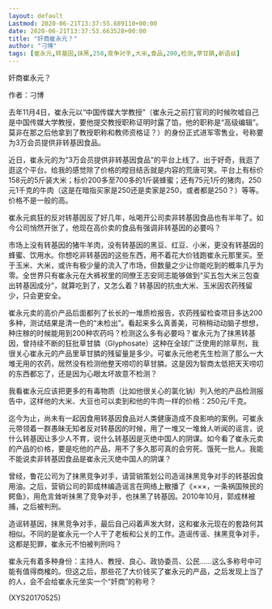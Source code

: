 ```yaml
---
layout: default
Lastmod: 2020-06-21T13:37:55.689110+00:00
date: 2020-06-21T13:37:53.663528+00:00
title: "奸商崔永元？"
author: "刁博"
tags: [崔永元,转基因,抹黑,250,竞争对手,大米,食品,200,检测,草甘膦,新语丝]
---
```


奸商崔永元？

作者：刁博

去年11月4日，崔永元以“中国传媒大学教授”（崔永元之前打官司的时候吹嘘自己是中国传媒大学教授，要他提交教授职称证明时露了馅，他的职称是“高级编辑”。莫非在那之后他拿到了教授职称和教师资格证？）的身份正式进军零售业，号称要为3万会员提供非转基因食品。

近日，崔永元的为“3万会员提供非转基因食品”的平台上线了。出于好奇，我逛了逛这个平台。给我的感觉除了价格的瞠目结舌就是内容的荒唐可笑。平台上有标价158元的5斤装大米；标价200多至700多的1斤装蜂蜜；还有75元1斤的猪肉，250元1千克的牛肉（这是在暗指买家是250还是卖家是250，或者都是250？）等等。价格不是一般的高。

崔永元疯狂的反对转基因反了好几年，吆喝开公司卖非转基因食品也有半年了。如今公司悄然开张了，他现在高价卖的食品有强调非转基因的必要吗？

市场上没有转基因的猪牛羊肉，没有转基因的黑豆、红豆、小米，更没有转基因的蜂蜜、饮用水。你想吃非转基因的这些东西，用不着花大价钱跑崔永元那里买。至于玉米、大米，或许有极少量的流入了市场，但数量之少让你能吃到的概率几乎为零。全世界只有崔永元在大裤衩里的同僚王志安同志能够做到“买五包大米三包查出转基因成分”，就算吃到了，又怎么着？转基因的抗虫大米、玉米因农药残留少，只会更安全。

崔永元卖的高价产品后面都列了长长的一堆质检报告，农药残留检查项目多达200多种，测试结果是清一色的“未检出”。看起来多么真善美，可稍稍动动脑子想想，种庄稼的时候能用到200种农药吗？检测这么多有必要吗？崔永元为了抹黑转基因，曾持续不断的狂批草甘膦（Glyphosate）这种在全球广泛使用的除草剂，我很关心崔永元的产品里草甘膦的残留量是多少。可崔永元他老先生检测了那么一大堆无用的农药，居然没有检测他整天唠叨的草甘膦。这是因为智商太低把天天唠叨的东西都忘了，还是因为心眼太坏故意不检测？

我看崔永元应该把更多的有毒物质（比如他很关心的氯化钠）列入他的产品检测报告中，这样他的大米、大豆也可以卖到和他的牛肉一样的价格：250元/千克。

迄今为止，尚未有一起因食用转基因食品对人类健康造成不良影响的案例。可崔永元带领着一群愚昧无知者反对转基因的时候，用了一堆又一堆耸人听闻的谣言，说什么转基因让多少人不育，说什么转基因是灭绝中国人的阴谋。如今看了崔永元卖的产品的价格，要是吃他的产品，用不了多久那可真的会穷死、饿死一批人。我能不能说卖非转基因食品是崔永元灭绝中国人的阴谋？

曾经，鲁花公司为了抹黑竞争对手，请营销策划公司造谣抹黑竞争对手的转基因食用油。之后，营销公司的郭成林编造谣言在网络上散播了《×××，一条祸国殃民的鳄鱼》，用危言耸听抹黑了竞争对手，也抹黑了转基因。2010年10月，郭成林被捕，之后被判刑。

造谣转基因，抹黑竞争对手，最后自己闷着声发大财，这和崔永元现在的套路何其相似。不同的是崔永元一个人干了老板和公关的工作。造谣传谣、抹黑竞争对手，这都是犯罪，崔永元不怕被判刑吗？

崔永元有着多种身份：主持人、教授、良心、政协委员、公民……这么多称号中可能有值得商榷的。但这之后，那些花了大价钱买了崔永元的产品，之后发现上当了的人，会不会给崔永元坐实一个“奸商”的称号？

(XYS20170525)

